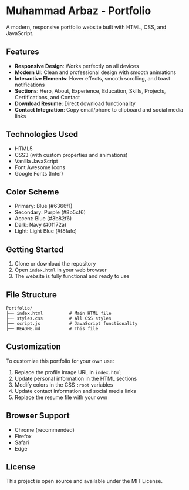 # Muhammad Arbaz - Portfolio

A modern, responsive portfolio website built with HTML, CSS, and JavaScript.

## Features

- **Responsive Design**: Works perfectly on all devices
- **Modern UI**: Clean and professional design with smooth animations
- **Interactive Elements**: Hover effects, smooth scrolling, and toast notifications
- **Sections**: Hero, About, Experience, Education, Skills, Projects, Certifications, and Contact
- **Download Resume**: Direct download functionality
- **Contact Integration**: Copy email/phone to clipboard and social media links

## Technologies Used

- HTML5
- CSS3 (with custom properties and animations)
- Vanilla JavaScript
- Font Awesome Icons
- Google Fonts (Inter)

## Color Scheme

- Primary: Blue (#6366f1)
- Secondary: Purple (#8b5cf6)
- Accent: Blue (#3b82f6)
- Dark: Navy (#0f172a)
- Light: Light Blue (#f8fafc)

## Getting Started

1. Clone or download the repository
2. Open `index.html` in your web browser
3. The website is fully functional and ready to use

## File Structure

```
Portfolio/
├── index.html          # Main HTML file
├── styles.css          # All CSS styles
├── script.js           # JavaScript functionality
├── README.md           # This file
```

## Customization

To customize this portfolio for your own use:

1. Replace the profile image URL in `index.html`
2. Update personal information in the HTML sections
3. Modify colors in the CSS `:root` variables
4. Update contact information and social media links
5. Replace the resume file with your own

## Browser Support

- Chrome (recommended)
- Firefox
- Safari
- Edge

## License

This project is open source and available under the MIT License.
